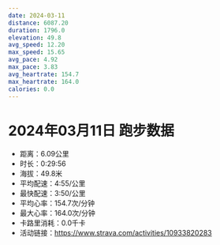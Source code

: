 ```yaml
---
date: 2024-03-11
distance: 6087.20
duration: 1796.0
elevation: 49.8
avg_speed: 12.20
max_speed: 15.65
avg_pace: 4.92
max_pace: 3.83
avg_heartrate: 154.7
max_heartrate: 164.0
calories: 0.0
---
```


# 2024年03月11日 跑步数据

- 距离：6.09公里
- 时长：0:29:56
- 海拔：49.8米
- 平均配速：4:55/公里
- 最快配速：3:50/公里
- 平均心率：154.7次/分钟
- 最大心率：164.0次/分钟
- 卡路里消耗：0.0千卡
- 活动链接：https://www.strava.com/activities/10933820283
